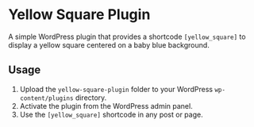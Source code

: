 # Yellow Square Plugin

A simple WordPress plugin that provides a shortcode `[yellow_square]` to display a yellow square centered on a baby blue background.

## Usage

1. Upload the `yellow-square-plugin` folder to your WordPress `wp-content/plugins` directory.
2. Activate the plugin from the WordPress admin panel.
3. Use the `[yellow_square]` shortcode in any post or page.
